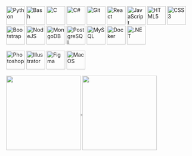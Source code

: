 
<img src="https://raw.githubusercontent.com/danielcranney/readme-generator/main/public/icons/skills/python-colored.svg" width="50" height="50" alt="Python" />
<img src="https://img.icons8.com/color/75/000000/console.png" width="50" height="50" alt="Bash" />
<img src="https://raw.githubusercontent.com/danielcranney/readme-generator/main/public/icons/skills/c-colored.svg" width="50" height="50" alt="C" />
<img src="https://raw.githubusercontent.com/danielcranney/readme-generator/main/public/icons/skills/csharp-colored.svg" width="50" height="50" alt="C#" />
<img src="https://raw.githubusercontent.com/danielcranney/readme-generator/main/public/icons/skills/git-colored.svg" width="50" height="50" alt="Git" />
<img src="https://raw.githubusercontent.com/danielcranney/readme-generator/main/public/icons/skills/react-colored.svg" width="50" height="50" alt="React" />
<img src="https://raw.githubusercontent.com/danielcranney/readme-generator/main/public/icons/skills/javascript-colored.svg" width="50" height="50" alt="JavaScript" />
<img src="https://raw.githubusercontent.com/danielcranney/readme-generator/main/public/icons/skills/html5-colored.svg" width="50" height="50" alt="HTML5" />
<img src="https://raw.githubusercontent.com/danielcranney/readme-generator/main/public/icons/skills/css3-colored.svg" width="50" height="50" alt="CSS3" />
<img src="https://raw.githubusercontent.com/danielcranney/readme-generator/main/public/icons/skills/bootstrap-colored.svg" width="50" height="50" alt="Bootstrap" />
<img src="https://raw.githubusercontent.com/danielcranney/readme-generator/main/public/icons/skills/nodejs-colored.svg" width="50" height="50" alt="NodeJS" />
<img src="https://raw.githubusercontent.com/danielcranney/readme-generator/main/public/icons/skills/mongodb-colored.svg" width="50" height="50" alt="MongoDB" />
<img src="https://raw.githubusercontent.com/danielcranney/readme-generator/main/public/icons/skills/postgresql-colored.svg" width="50" height="50" alt="PostgreSQL" />
<img src="https://raw.githubusercontent.com/danielcranney/readme-generator/main/public/icons/skills/mysql-colored.svg" width="50" height="50" alt="MySQL" />
<img src="https://raw.githubusercontent.com/danielcranney/readme-generator/main/public/icons/skills/docker-colored.svg" width="50" height="50" alt="Docker" />
<img src="https://raw.githubusercontent.com/danielcranney/readme-generator/main/public/icons/skills/dot-net-colored.svg" width="50" height="50" alt=".NET" />

  
<a href="https://www.adobe.com/uk/products/photoshop.html" target="_blank" rel="noreferrer"><img src="https://raw.githubusercontent.com/danielcranney/readme-generator/main/public/icons/skills/photoshop-colored.svg" width="50" height="50" alt="Photoshop" /></a>  <a href="https://www.adobe.com/uk/products/illustrator.html" target="_blank" rel="noreferrer"><img src="https://raw.githubusercontent.com/danielcranney/readme-generator/main/public/icons/skills/illustrator-colored.svg" width="50" height="50" alt="Illustrator" /></a>  <a href="https://www.figma.com/" target="_blank" rel="noreferrer"><img src="https://raw.githubusercontent.com/danielcranney/readme-generator/main/public/icons/skills/figma-colored.svg" width="50" height="50" alt="Figma" /></a>  <a href="https://apple.com" target="_blank" rel="noreferrer"><img src="https://raw.githubusercontent.com/danielcranney/readme-generator/main/public/icons/skills/macos-colored.svg" width="50" height="50" alt="MacOS" /></a>



<a href="https://github-readme-stats.vercel.app/api/top-langs/?username=creinis&layout=compact&langs_count=20&theme=transparent">
  <img height=200 align="center" src="https://github-readme-stats.vercel.app/api/top-langs/?username=creinis&layout=compact&langs_count=20&theme=transparent" />
</a>
<a href="https://github-readme-stats.vercel.app/api?username=creinis&show_icons=true&theme=transparent">
  <img height=200 align="center" src="https://github-readme-stats.vercel.app/api?username=creinis&show_icons=true&theme=transparent" />
</a>

